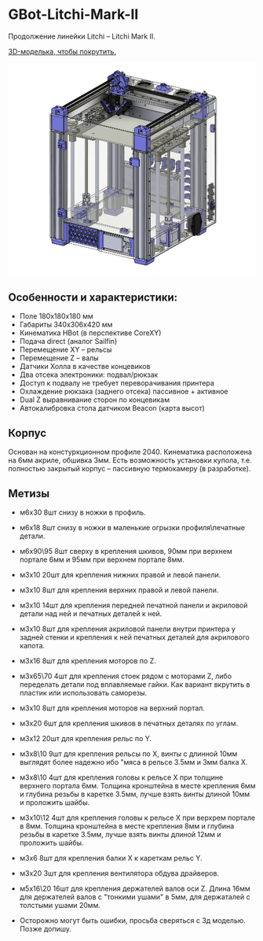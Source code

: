 # GBot-Litchi-Mark-II

Продолжение линейки Litchi – Litchi Mark II. 

[3D-моделька, чтобы покрутить.](https://myhub.autodesk360.com/ue2ddbd59/g/shares/SH286ddQT78850c0d8a4284d03fa6811be10?mode=embed)

![](./pics/GBot-Litchi-Mark-II-13032025.png)

## Особенности и характеристики:

- Поле 180х180х180 мм
- Габариты 340х306х420 мм
- Кинематика HBot (в перспективе CoreXY)
- Подача direct (аналог Sailfin)
- Перемещение XY – рельсы
- Перемещение Z – валы
- Датчики Холла в качестве концевиков
- Два отсека электроники: подвал/рюкзак
- Доступ к подвалу не требует переворачивания принтера
- Охлаждение рюкзака (заднего отсека) пассивное + активное
- Dual Z выравнивание сторон по концевикам
- Автокалибровка стола датчиком Beacon (карта высот)



## Корпус

Основан на констуркционном профиле 2040. Кинематика расположена на 6мм акриле, обшивка 3мм. Есть возможность установки купола, т.е. полностью закрытый корпус – пассивную термокамеру (в разработке).

## Метизы
- м6х30    8шт снизу в ножки в профиль.
- м6х18    8шт снизу в ножки в маленькие огрызки профиля\печатные детали.
- м6х90\95    8шт сверху в крепления шкивов, 90мм при верхнем портале 6мм и 95мм при верхнем портале 8мм.
- м3х10    20шт для крепления нижних правой и левой панели.
- м3х10    8шт для крепления верхних правой и левой панели.
- м3х10    14шт для крепления передней печатной панели и акриловой детали над ней и печатных деталей к ней.
- м3х10    8шт для крепления акриловой панели внутри принтера у задней стенки и крепления к ней печатных деталей для акрилового капота.
- м3х16    8шт для крепления моторов по Z.
- м3х65\70    4шт для крепления стоек рядом с моторами Z, либо переделать детали под вплавляемые гайки. Как вариант вкрутить в пластик или использовать саморезы.
- м3х10    8шт для крепления моторов на верхний портал.
- м3х20    6шт для крепления шкивов в печатных деталях по углам.
- м3х12    20шт для крепления рельс по Y.
- м3х8\10    9шт для крепления рельсы по Х, винты с длинной 10мм выглядят более надежно ибо "мяса в рельсе 3.5мм и 3мм балка Х.
- м3х8\10    4шт для крепления головы к рельсе Х при толщине верхнего портала 6мм. Толщина кронштейна в месте крепления 6мм и глубина резьбы в каретке 3.5мм, лучше взять винты длиной 10мм и проложить шайбы.
- м3х10\12    4шт для крепления головы к рельсе Х при верхрем портале в 8мм. Толщина кронштейна в месте крепления 8мм и глубина резьбы в каретке 3.5мм, лучше взять винты длиной 12мм и проложить шайбы.
- м3х6    8шт для крепления балки Х к кареткам рельс Y.
- м3х20    3шт для крепления вентилятора обдува драйверов.
- м5х16\20    16шт для крепления держателей валов оси Z. Длина 16мм для держателей валов с "тонкими ушами" в 5мм, для держаталей с толстыми ушами 20мм.

- Осторожно могут быть ошибки, просьба сверяться с 3д моделью. Позже допишу.
